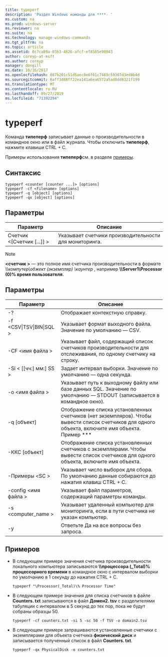 ```yaml
---
title: typeperf
description: 'Раздел Windows команды для ****- '
ms.custom: na
ms.prod: windows-server
ms.reviewer: na
ms.suite: na
ms.technology: manage-windows-commands
ms.tgt_pltfrm: na
ms.topic: article
ms.assetid: 0c7ca89a-03b3-4626-afcf-ef8565e90043
author: coreyp-at-msft
ms.author: coreyp
manager: dongill
ms.date: 10/16/2017
ms.openlocfilehash: 087b201c51d5aec8e6f61c7469c59307d3ed8b4d
ms.sourcegitcommit: 6aff3d88ff22ea141a6ea6572a5ad8dd6321f199
ms.translationtype: MT
ms.contentlocale: ru-RU
ms.lasthandoff: 09/27/2019
ms.locfileid: "71392294"
---
```

# <a name="typeperf"></a>typeperf



Команда **типеперф** записывает данные о производительности в командное окно или в файл журнала. Чтобы отключить **типеперф**, нажмите клавиши CTRL + C.

Примеры использования **типеперф**см. в разделе [примеры](#BKMK_EXAMPLES).

## <a name="syntax"></a>Синтаксис

```
typeperf <counter [counter ...]> [options]
typeperf -cf <filename> [options]
typeperf -q [object] [options]
typeperf -qx [object] [options]
```

## <a name="parameters"></a>Параметры

|Параметр|Описание|
|---------|-----------|
|Счетчик \<[Счетчик [...]] >|Указывает счетчики производительности для мониторинга.|

> [!NOTE]
> **\<счетчик >** — это полное имя счетчика производительности в формате *\\\\компутер\обжект (экземпляр) \каунтер* , например **\\\\Server1\Processor (0)\% время пользователя**.

## <a name="options"></a>Параметры

|                   Параметр                   |                                                         Описание                                                          |
|--------------------------------------------|------------------------------------------------------------------------------------------------------------------------------|
|                     -?                     |                                               Отображает контекстную справку.                                               |
| -f \<CSV&verbar;TSV&verbar;BIN&verbar;SQL > |                                    Указывает формат выходного файла. Значение по умолчанию — CSV.                                     |
|              -CF \<имя файла >               |              Указывает файл, содержащий список счетчиков производительности для отслеживания, по одному счетчику на строку.               |
|             -Si < [[чч:] мм:] SS >             |                                  Задает интервал выборки. Значение по умолчанию — одна секунда.                                   |
|               -o \<имя файла >               |     Указывает путь к выходному файлу или базе данных SQL. Значение по умолчанию — STDOUT (записывается в командное окно).      |
|                -q [объект]                 | Отображение списка установленных счетчиков (нет экземпляров). Чтобы вывести список счетчиков для одного объекта, включите имя объекта. Пример \*\*\* |
|                -ККС [объект]                |        Отображение списка установленных счетчиков с экземплярами. Чтобы вывести список счетчиков для одного объекта, включите имя объекта.        |
|               -Примеры \<SC >               |             Указывает число выборок для сбора. По умолчанию данные собираются до нажатия клавиш CTRL + C.              |
|            -config \<имя файла >             |                                    Указывает файл параметров, содержащий параметры команды.                                     |
|            -s \<computer_name >             |                   Указывает удаленный компьютер для мониторинга, если в пути счетчика не указан компьютер.                    |
|                     -y                     |                                        Ответьте Да на все вопросы без запроса.                                        |

## <a name="BKMK_EXAMPLES"></a>Примеров

- В следующем примере значения счетчика производительности локального компьютера записываются **\\\\процессора (_Total)\% процессорного времени** в командное окно с интервалом выборки по умолчанию в 1 секунду до нажатия CTRL + C.  
  ```
  typeperf "\Processor(_Total)\% Processor Time"
  ```  
- В следующем примере значения для списка счетчиков в файле **Counters. txt** записываются в файл **Домен2. tsv** с разделителями табуляции с интервалом в 5 секунд до тех пор, пока не будут собраны образцы 50.  
  ```
  typeperf -cf counters.txt -si 5 -sc 50 -f TSV -o domain2.tsv
  ```  
- В следующем примере запрашиваются установленные счетчики с экземплярами для объекта счетчика **физический диск** и записывается полученный список в файл **Counters. txt**.  
  ```
  typeperf -qx PhysicalDisk -o counters.txt
  ```

